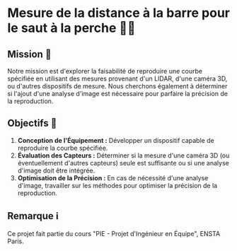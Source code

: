 # Mesure de la distance à la barre pour le saut à la perche 🏋️‍♂️

## Mission 🎯

Notre mission est d'explorer la faisabilité de reproduire une courbe spécifiée en utilisant des mesures provenant d'un LIDAR, d'une caméra 3D, ou d'autres dispositifs de mesure. Nous cherchons également à déterminer si l'ajout d'une analyse d'image est nécessaire pour parfaire la précision de la reproduction.

## Objectifs 🚀

1. **Conception de l'Équipement :** Développer un dispositif capable de reproduire la courbe spécifiée.
2. **Évaluation des Capteurs :** Déterminer si la mesure d'une caméra 3D (ou éventuellement d'autres capteurs) seule est suffisante ou si une analyse d'image doit être intégrée.
3. **Optimisation de la Précision :** En cas de nécessité d'une analyse d'image, travailler sur les méthodes pour optimiser la précision de la reproduction.

## Remarque ℹ️

Ce projet fait partie du cours "PIE - Projet d'Ingénieur en Équipe", ENSTA Paris.
